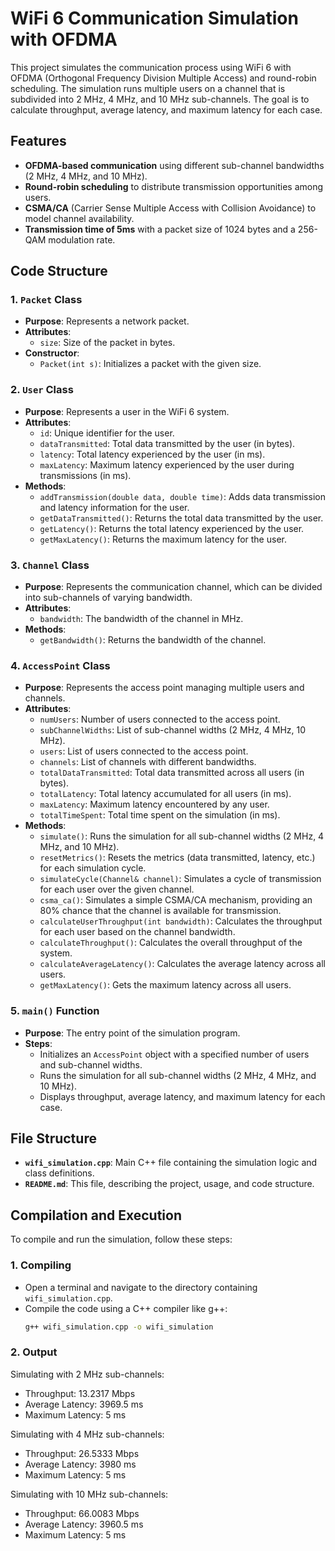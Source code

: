 # WiFi 6 Communication Simulation with OFDMA

This project simulates the communication process using WiFi 6 with OFDMA (Orthogonal Frequency Division Multiple Access) and round-robin scheduling. The simulation runs multiple users on a channel that is subdivided into 2 MHz, 4 MHz, and 10 MHz sub-channels. The goal is to calculate throughput, average latency, and maximum latency for each case.

## Features
- **OFDMA-based communication** using different sub-channel bandwidths (2 MHz, 4 MHz, and 10 MHz).
- **Round-robin scheduling** to distribute transmission opportunities among users.
- **CSMA/CA** (Carrier Sense Multiple Access with Collision Avoidance) to model channel availability.
- **Transmission time of 5ms** with a packet size of 1024 bytes and a 256-QAM modulation rate.

## Code Structure

### 1. **`Packet` Class**
- **Purpose**: Represents a network packet.
- **Attributes**:
  - `size`: Size of the packet in bytes.
- **Constructor**:
  - `Packet(int s)`: Initializes a packet with the given size.
  
### 2. **`User` Class**
- **Purpose**: Represents a user in the WiFi 6 system.
- **Attributes**:
  - `id`: Unique identifier for the user.
  - `dataTransmitted`: Total data transmitted by the user (in bytes).
  - `latency`: Total latency experienced by the user (in ms).
  - `maxLatency`: Maximum latency experienced by the user during transmissions (in ms).
- **Methods**:
  - `addTransmission(double data, double time)`: Adds data transmission and latency information for the user.
  - `getDataTransmitted()`: Returns the total data transmitted by the user.
  - `getLatency()`: Returns the total latency experienced by the user.
  - `getMaxLatency()`: Returns the maximum latency for the user.

### 3. **`Channel` Class**
- **Purpose**: Represents the communication channel, which can be divided into sub-channels of varying bandwidth.
- **Attributes**:
  - `bandwidth`: The bandwidth of the channel in MHz.
- **Methods**:
  - `getBandwidth()`: Returns the bandwidth of the channel.

### 4. **`AccessPoint` Class**
- **Purpose**: Represents the access point managing multiple users and channels.
- **Attributes**:
  - `numUsers`: Number of users connected to the access point.
  - `subChannelWidths`: List of sub-channel widths (2 MHz, 4 MHz, 10 MHz).
  - `users`: List of users connected to the access point.
  - `channels`: List of channels with different bandwidths.
  - `totalDataTransmitted`: Total data transmitted across all users (in bytes).
  - `totalLatency`: Total latency accumulated for all users (in ms).
  - `maxLatency`: Maximum latency encountered by any user.
  - `totalTimeSpent`: Total time spent on the simulation (in ms).
- **Methods**:
  - `simulate()`: Runs the simulation for all sub-channel widths (2 MHz, 4 MHz, and 10 MHz).
  - `resetMetrics()`: Resets the metrics (data transmitted, latency, etc.) for each simulation cycle.
  - `simulateCycle(Channel& channel)`: Simulates a cycle of transmission for each user over the given channel.
  - `csma_ca()`: Simulates a simple CSMA/CA mechanism, providing an 80% chance that the channel is available for transmission.
  - `calculateUserThroughput(int bandwidth)`: Calculates the throughput for each user based on the channel bandwidth.
  - `calculateThroughput()`: Calculates the overall throughput of the system.
  - `calculateAverageLatency()`: Calculates the average latency across all users.
  - `getMaxLatency()`: Gets the maximum latency across all users.

### 5. **`main()` Function**
- **Purpose**: The entry point of the simulation program.
- **Steps**:
  - Initializes an `AccessPoint` object with a specified number of users and sub-channel widths.
  - Runs the simulation for all sub-channel widths (2 MHz, 4 MHz, and 10 MHz).
  - Displays throughput, average latency, and maximum latency for each case.

## File Structure

- **`wifi_simulation.cpp`**: Main C++ file containing the simulation logic and class definitions.
- **`README.md`**: This file, describing the project, usage, and code structure.


## Compilation and Execution

To compile and run the simulation, follow these steps:

### 1. **Compiling**
- Open a terminal and navigate to the directory containing `wifi_simulation.cpp`.
- Compile the code using a C++ compiler like g++:
  ```bash
  g++ wifi_simulation.cpp -o wifi_simulation

### 2. **Output**
Simulating with 2 MHz sub-channels: 
- Throughput: 13.2317 Mbps
- Average Latency: 3969.5 ms
- Maximum Latency: 5 ms

Simulating with 4 MHz sub-channels: 
- Throughput: 26.5333 Mbps
- Average Latency: 3980 ms
- Maximum Latency: 5 ms

Simulating with 10 MHz sub-channels:
- Throughput: 66.0083 Mbps
- Average Latency: 3960.5 ms
- Maximum Latency: 5 ms
